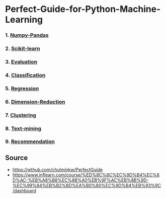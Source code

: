 # Perfect-Guide-for-Python-Machine-Learning

### 1. [Numpy-Pandas](https://github.com/KimGyuLee/Perfect-Guide-for-Python-Machine-Learning/blob/master/1.%20Numpy-Pandas/summary.md)  
### 2. [Scikit-learn]()  
### 3. [Evaluation](https://github.com/KimGyuLee/Perfect-Guide-for-Python-Machine-Learning/blob/master/3.%20Evaluation/summary.md)  
### 4. [Classification]()  
### 5. [Regression](https://github.com/KimGyuLee/Perfect-Guide-for-Python-Machine-Learning/blob/master/5.%20Regression/summary.md)  
### 6. [Dimension-Reduction]()  
### 7. [Clustering]()  
### 8. [Text-mining]()  
### 9. [Recommendation]()  


Source
----------------------
* https://github.com/chulminkw/PerfectGuide
* https://www.inflearn.com/course/%ED%8C%8C%EC%9D%B4%EC%8D%AC-%EB%A8%B8%EC%8B%A0%EB%9F%AC%EB%8B%9D-%EC%99%84%EB%B2%BD%EA%B0%80%EC%9D%B4%EB%93%9C/dashboard
